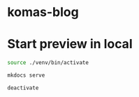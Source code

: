 # komas-blog

# Start preview in local

```bash
source ./venv/bin/activate

mkdocs serve

deactivate
```
